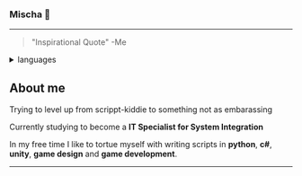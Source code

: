 ### Mischa 🧸
---
>"Inspirational Quote" -Me

<details>
<summary>languages</summary>

| Rank | Languages |
|-----:|-----------|
|     1| Python    |
|     2| C#        |
|     3|           |

</details>

## About me

Trying to level up from scrippt-kiddie to something not as embarassing

Currently studying to become a **IT Specialist for System Integration**

In my free time I like to tortue myself with writing scripts in **python**, **c#**, **unity**, **game design** and **game development**. 
 
---



<!--
**M1sch/M1sch** is a ✨ _special_ ✨ repository because its `README.md` (this file) appears on your GitHub profile.

Here are some ideas to get you started:

- 🔭 I’m currently working on ...
- 🌱 I’m currently learning ...
- 👯 I’m looking to collaborate on ...
- 🤔 I’m looking for help with ...
- 💬 Ask me about ...
- 📫 How to reach me: ...
- 😄 Pronouns: ...
- ⚡ Fun fact: ...
-->
